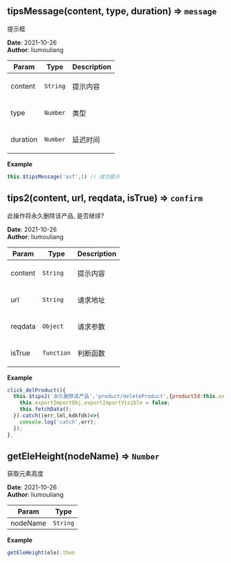 ## tipsMessage(content, type, duration) ⇒ <code>message</code>
<p>提示框</p>

**Date**: 2021-10-26  
**Author**: liumouliang  

| Param | Type | Description |
| --- | --- | --- |
| content | <code>String</code> | <p>提示内容</p> |
| type | <code>Number</code> | <p>类型 | 默认：2 - 警告</p> |
| duration | <code>Number</code> | <p>延迟时间 | 默认：2000毫秒</p> |

**Example**  
```javascript
this.$tipsMessage('asf',1) // 成功提示
```
## tips2(content, url, reqdata, isTrue) ⇒ <code>confirm</code>
<p>此操作将永久删除该产品, 是否继续?</p>

**Date**: 2021-10-26  
**Author**: liumouliang  

| Param | Type | Description |
| --- | --- | --- |
| content | <code>String</code> | <p>提示内容</p> |
| url | <code>String</code> | <p>请求地址</p> |
| reqdata | <code>Object</code> | <p>请求参数</p> |
| isTrue | <code>function</code> | <p>判断函数</p> |

**Example**  
```javascript
click_delProduct(){
  this.$tips2('永久删除该产品','product/deleteProduct',{productId:this.exportImportObj.id}).then((data,lml,sdfsd) => {
    this.exportImportObj.exportImportVisible = false;
    this.fetchData();
  }).catch((err,lml,kdkfdk)=>{
    console.log('catch',err);
  });
},
```
## getEleHeight(nodeName) ⇒ <code>Number</code>
<p>获取元素高度</p>

**Date**: 2021-10-26  
**Author**: liumouliang  

| Param | Type |
| --- | --- |
| nodeName | <code>String</code> | 

**Example**  
```javascript
getEleHeight(ele).then
```
